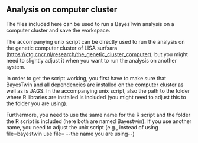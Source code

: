 ## Analysis on computer cluster

The files included here can be used to run a BayesTwin analysis on a computer cluster and save the workspace. 

The accompanying unix script can be directly used to run the analysis on the genetic computer cluster of LISA surfsara (https://ctg.cncr.nl/research/the_genetic_cluster_computer), but you might need to slightly 
adjust it when you want to run the analysis on another system. 

In order to get the script working, you first have to make sure that BayesTwin and all dependencies are installed on the computer cluster 
as well as is JAGS. In the accompanying unix script, also the path to the folder where R libraries are installed is included (you might need to adjust this to the folder you are using). 

Furthermore, you need to use the same name for the R script and the folder the R script is included (here both are named Bayestwin).
If you use another name, you need to adjust the unix script (e.g., instead of using file=bayestwin use file= --the name you are using--)

